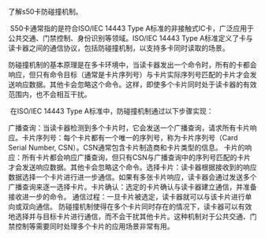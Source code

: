 了解s50卡防碰撞机制。

​	S50卡通常指的是符合ISO/IEC 14443 Type A标准的非接触式IC卡，广泛应用于公共交通、门禁控制、身份识别等领域。ISO/IEC 14443 Type A标准定义了卡与读卡器之间的通信协议，包括防碰撞机制，以支持多卡同时读取的场景。

​	防碰撞机制的基本原理是在多卡环境中，当读卡器发出一个命令时，所有的卡都会响应，但只有命令目标（通常是卡片序列号）与卡片实际序列号匹配的卡片才会发送响应数据。其他卡会忽略这个命令。这样，即使多个卡片同时处于读卡器的有效范围内，也不会相互干扰。

​	在ISO/IEC 14443 Type A标准中，防碰撞机制通过以下步骤实现：

​	广播查询：当读卡器检测到多个卡片时，它会发送一个广播查询，请求所有卡片响应。
​	卡片序列号：每个卡片都有一个唯一的序列号，称为卡片序列号（Card Serial Number, CSN）。CSN通常包含卡片制造商和卡片类型的信息。
​	卡片的响应：所有卡片都会响应广播查询，但只有CSN与广播查询中的序列号匹配的卡片才会发送响应数据。其他卡会忽略这个命令。
​	选择卡片：读卡器根据接收到的响应数据选择一个卡片进行进一步通信。如果有多张卡片响应，读卡器会通过发送多个广播查询来逐一选择卡片。
​	卡片确认：选定的卡片确认与读卡器建立通信，并准备接收进一步的命令。
​	通信过程：一旦卡片被选定，读卡器就可以与该卡片进行单向或双向通信。
​	防碰撞机制使得在多个卡片同时存在的情况下，读卡器可以有效地选择并与目标卡片进行通信，而不会干扰其他卡片。这种机制对于公共交通、门禁控制等需要同时处理多个卡片的应用场景非常有用。